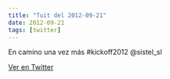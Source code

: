 ```yaml
---
title: "Tuit del 2012-09-21"
date: 2012-09-21
tags: [twitter]
---
```


En camino una vez más #kickoff2012 @sistel_sl



[Ver en Twitter](https://twitter.com/i/web/status/249035308102983680)
